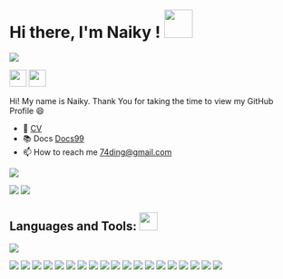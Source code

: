 <h1> Hi there, I'm Naiky ! <img src = "https://raw.githubusercontent.com/MartinHeinz/MartinHeinz/master/wave.gif" width = 50px> </h1>
<p align='center'>

![](https://komarev.com/ghpvc/?username=naikyding&color=blue)

<a href="https://www.linkedin.com/in/naikyding"><img width="30" src="https://upload.wikimedia.org/wikipedia/commons/thumb/c/ca/LinkedIn_logo_initials.png/480px-LinkedIn_logo_initials.png"></a>
<a href="https://www.cakeresume.com/naikyding"><img width="30" src="https://media.cakeresume.com/image/upload/s--4m_QpqJA--/c_pad,fl_png8,h_400,w_400/v1586508643/page_2_logo_1468389599.png"></a>

</p>

Hi! My name is Naiky. Thank You for taking the time to view my GitHub Profile :smile: 

- 👔 [CV](https://bit.ly/naiky-cv-2022)
- 📚 Docs [Docs99](https://bit.ly/docs_99)
- 📫 How to reach me [74ding@gmail.com](mailto:74ding@gmail.com)

![](http://github-profile-summary-cards.vercel.app/api/cards/profile-details?username=naikyding&theme=default)

![](http://github-profile-summary-cards.vercel.app/api/cards/most-commit-language?username=naikyding&theme=default)
![](http://github-profile-summary-cards.vercel.app/api/cards/productive-time?username=naikyding&theme=default&utcOffset=8)

## Languages and Tools: <img src="https://media2.giphy.com/media/QssGEmpkyEOhBCb7e1/giphy.gif?cid=ecf05e47a0n3gi1bfqntqmob8g9aid1oyj2wr3ds3mg700bl&rid=giphy.gif" width = 32px>

![](https://img.shields.io/badge/VSCode-0078D4?style=for-the-badge&logo=visual%20studio%20code&logoColor=white)

![](https://img.shields.io/badge/JavaScript-323330?style=for-the-badge&logo=javascript&logoColor=F7DF1E) 
![](https://img.shields.io/badge/jQuery-0769AD?style=for-the-badge&logo=jquery&logoColor=white)
![](https://img.shields.io/badge/HTML5-E34F26?style=for-the-badge&logo=html5&logoColor=white)
![](https://img.shields.io/badge/Vue.js-35495E?style=for-the-badge&logo=vuedotjs&logoColor=4FC08D)
![](https://img.shields.io/badge/Vite-B73BFE?style=for-the-badge&logo=vite&logoColor=FFD62E)
![](https://img.shields.io/badge/npm-CB3837?style=for-the-badge&logo=npm&logoColor=white)
![](https://img.shields.io/badge/CSS3-1572B6?style=for-the-badge&logo=css3&logoColor=white)
![](https://img.shields.io/badge/Sass-CC6699?style=for-the-badge&logo=sass&logoColor=white)
![](https://img.shields.io/badge/Vuetify-1867C0?style=for-the-badge&logo=vuetify&logoColor=white)
![](https://img.shields.io/badge/Tailwind_CSS-38B2AC?style=for-the-badge&logo=tailwind-css&logoColor=white)
![](https://img.shields.io/badge/Node.js-339933?style=for-the-badge&logo=nodedotjs&logoColor=white)
![](https://img.shields.io/badge/Express.js-000000?style=for-the-badge&logo=express&logoColor=white)
![](https://img.shields.io/badge/Swagger-85EA2D?style=for-the-badge&logo=Swagger&logoColor=white)
![](https://img.shields.io/badge/Nginx-009639?style=for-the-badge&logo=nginx&logoColor=white)
![](https://img.shields.io/badge/JWT-000000?style=for-the-badge&logo=JSON%20web%20tokens&logoColor=white)
![](https://img.shields.io/badge/Drone_CI-212121?style=for-the-badge&logo=drone&logoColor=white)
![](https://img.shields.io/badge/Docker-2CA5E0?style=for-the-badge&logo=docker&logoColor=white)
![](https://img.shields.io/badge/MongoDB-4EA94B?style=for-the-badge&logo=mongodb&logoColor=white)
![](https://img.shields.io/badge/MySQL-005C84?style=for-the-badge&logo=mysql&logoColor=white)
